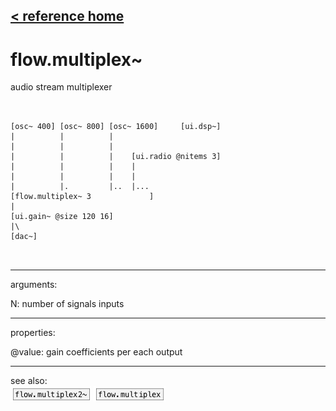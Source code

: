 [< reference home](ceammc_lib.html)
---

# flow.multiplex~


audio stream multiplexer

```


[osc~ 400] [osc~ 800] [osc~ 1600]     [ui.dsp~]
|          |          |
|          |          |
|          |          |    [ui.radio @nitems 3]
|          |          |    |
|          |          |    |
|          |.         |..  |...
[flow.multiplex~ 3             ]
|
[ui.gain~ @size 120 16]
|\
[dac~]

            
```

---
arguments:

N: number of signals
            inputs<br>

---
properties:

@value: gain coefficients per each
            output<br>

---
see also:<br>
[![flow.multiplex2~](img/object_flow.multiplex2~.png)](flow.multiplex2~.html)
[![flow.multiplex](img/object_flow.multiplex.png)](flow.multiplex.html)
